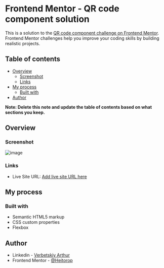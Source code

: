 # Frontend Mentor - QR code component solution

This is a solution to the [QR code component challenge on Frontend Mentor](https://www.frontendmentor.io/challenges/qr-code-component-iux_sIO_H). Frontend Mentor challenges help you improve your coding skills by building realistic projects. 

## Table of contents

- [Overview](#overview)
  - [Screenshot](#screenshot)
  - [Links](#links)
- [My process](#my-process)
  - [Built with](#built-with)
- [Author](#author)

**Note: Delete this note and update the table of contents based on what sections you keep.**

## Overview

### Screenshot

![image](https://user-images.githubusercontent.com/91366324/194137001-80c494e8-d1c4-4610-9b2f-082b2083201c.png)

### Links

- Live Site URL: [Add live site URL here]((https://qrcodecomponent-xi.vercel.app/))

## My process

### Built with

- Semantic HTML5 markup
- CSS custom properties
- Flexbox

## Author

- Linkedin - [Verbetskiy Arthur]((https://www.linkedin.com/in/arthur-verbetskiy-b32619206))
- Frontend Mentor - [@Heitorop](https://www.frontendmentor.io/profile/Heitorop)

